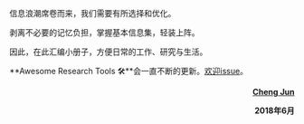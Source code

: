 信息浪潮席卷而来，我们需要有所选择和优化。

剥离不必要的记忆负担，掌握基本信息集，轻装上阵。

因此，在此汇编小册子，方便日常的工作、研究与生活。

**Awesome Research Tools 🛠**会一直不断的更新。[欢迎issue](https://github.com/chengjun90/awesome-research)。

<strong><p align="right"> <a href="https://github.com/chengjun90">Cheng Jun</a> </p> </strong>

<strong><p align="right"> 2018年6月 </p> </strong>
